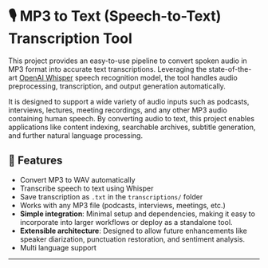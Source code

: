 # 🎙️ MP3 to Text (Speech-to-Text) Transcription Tool

This project provides an easy-to-use pipeline to convert spoken audio in MP3 format into accurate text transcriptions. Leveraging the state-of-the-art [OpenAI Whisper](https://github.com/openai/whisper) speech recognition model, the tool handles audio preprocessing, transcription, and output generation automatically.

It is designed to support a wide variety of audio inputs such as podcasts, interviews, lectures, meeting recordings, and any other MP3 audio containing human speech. By converting audio to text, this project enables applications like content indexing, searchable archives, subtitle generation, and further natural language processing.


## 📌 Features

- Convert MP3 to WAV automatically
- Transcribe speech to text using Whisper
- Save transcription as `.txt` in the `transcriptions/` folder
- Works with any MP3 file (podcasts, interviews, meetings, etc.)
- **Simple integration**: Minimal setup and dependencies, making it easy to incorporate into larger workflows or deploy as a standalone tool.
- **Extensible architecture**: Designed to allow future enhancements like speaker diarization, punctuation restoration, and sentiment analysis.
- Multi language support 


---